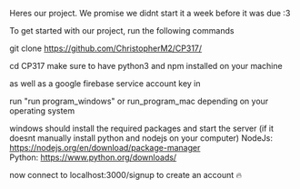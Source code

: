 Heres our project. 
We promise we didnt start it a week before it was due :3

To get started with our project, run the following commands

git clone https://github.com/ChristopherM2/CP317/

cd CP317
make sure to have python3 and npm installed on your machine

as well as a google firebase service account key in 

run "run program_windows" or run_program_mac depending on your operating system

windows should install the required packages and start the server (if it doesnt manually install python and nodejs on your computer)
NodeJs: https://nodejs.org/en/download/package-manager \
Python: https://www.python.org/downloads/

now connect to localhost:3000/signup to create an account 🔥
